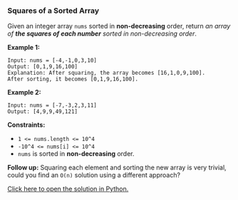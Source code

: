 ### Squares of a Sorted Array

Given an integer array `nums` sorted in **non-decreasing** order, return *an array of **the squares of each number** sorted in non-decreasing order*.

**Example 1:**
```
Input: nums = [-4,-1,0,3,10]
Output: [0,1,9,16,100]
Explanation: After squaring, the array becomes [16,1,0,9,100].
After sorting, it becomes [0,1,9,16,100].
```

**Example 2:**
```
Input: nums = [-7,-3,2,3,11]
Output: [4,9,9,49,121]
```

**Constraints:**

 - `1 <= nums.length <= 10^4`
 - `-10^4 <= nums[i] <= 10^4`
 - `nums` is sorted in **non-decreasing** order.

**Follow up:** Squaring each element and sorting the new array is very trivial, could you find an `O(n)` solution using a different approach?

[Click here to open the solution in Python.](/Squares%20of%20a%20Sorted%20Array/Solution.py)